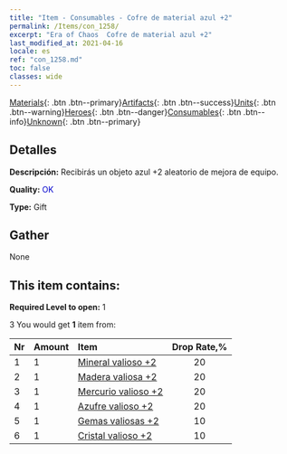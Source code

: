 ```yaml
---
title: "Item - Consumables - Cofre de material azul +2"
permalink: /Items/con_1258/
excerpt: "Era of Chaos  Cofre de material azul +2"
last_modified_at: 2021-04-16
locale: es
ref: "con_1258.md"
toc: false
classes: wide
---
```

 [Materials](/es/Items/){: .btn .btn--primary}[Artifacts](/es/Items/Artifacts/){: .btn .btn--success}[Units](/es/Items/Units/){: .btn .btn--warning}[Heroes](/es/Items/Heroes/){: .btn .btn--danger}[Consumables](/es/Items/Consumables/){: .btn .btn--info}[Unknown](/es/Items/Unknown/){: .btn .btn--primary}

## Detalles
 **Descripción:** Recibirás un objeto azul +2 aleatorio de mejora de equipo.

 **Quality:** <span style="color: #0000CD">OK</span>

 **Type:** Gift

## Gather

  None

## This item contains:

 **Required Level to open:** 1

 3 You would get **1** item  from:

  | Nr | Amount |     Item    | Drop Rate,% |
  |:---|:-------|:------------|:---------:|
  | 1 | 1 | [Mineral valioso +2](/es/Items/mat_26/) | 20 | 
  | 2 | 1 | [Madera valiosa +2](/es/Items/mat_27/) | 20 | 
  | 3 | 1 | [Mercurio valioso +2](/es/Items/mat_28/) | 20 | 
  | 4 | 1 | [Azufre valioso +2](/es/Items/mat_29/) | 20 | 
  | 5 | 1 | [Gemas valiosas +2](/es/Items/mat_30/) | 10 | 
  | 6 | 1 | [Cristal valioso +2](/es/Items/mat_31/) | 10 | 

